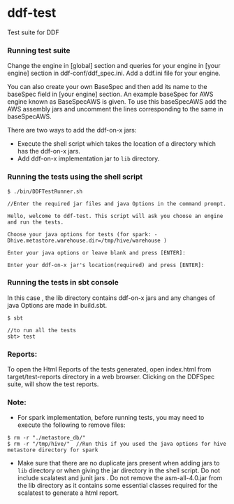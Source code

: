 # ddf-test
Test suite for DDF

### Running test suite

Change the engine in [global] section and queries for your engine in [your engine] section in ddf-conf/ddf_spec.ini. 
Add a ddf.ini file for your engine.

You can also create your own BaseSpec and then add its name to the baseSpec field in [your engine] section. An 
example baseSpec for AWS engine known as BaseSpecAWS is given. To use this baseSpecAWS add the AWS assembly jars and
uncomment the lines corresponding to the same in baseSpecAWS.
  
There are two ways to add the ddf-on-x jars:
  * Execute the shell script which takes the location of a directory which has the ddf-on-x jars.
  * Add ddf-on-x implementation jar to `lib` directory. 

  
### Running the tests using the shell script

```
$ ./bin/DDFTestRunner.sh

//Enter the required jar files and java Options in the command prompt.

Hello, welcome to ddf-test. This script will ask you choose an engine and run the tests.

Choose your java options for tests (for spark: -Dhive.metastore.warehouse.dir=/tmp/hive/warehouse )

Enter your java options or leave blank and press [ENTER]:

Enter your ddf-on-x jar's location(required) and press [ENTER]:

```


### Running the tests in sbt console 

In this case , the lib directory contains ddf-on-x jars and any changes of java Options are made 
in build.sbt.

```
$ sbt

//to run all the tests
sbt> test
```
### Reports:
To open the Html Reports of the tests generated, open index.html from target/test-reports directory in a web browser.
Clicking on the DDFSpec suite, will show the test reports.

### Note:
* For spark implementation, before running tests, you may need to execute the following to remove files:

```
$ rm -r "./metastore_db/"
$ rm -r "/tmp/hive/"  //Run this if you used the java options for hive metastore directory for spark

```

* Make sure that there are no duplicate jars present when adding jars to `lib` directory or when giving the jar 
  directory in the shell script. Do not include scalatest and junit jars . Do not remove the asm-all-4.0.jar from the lib directory as it
  contains some essential classes required for the scalatest to generate a html report.
